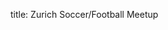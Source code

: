 title: Zurich Soccer/Football Meetup

<script>
  // Email obfuscator script 2.1 by Tim Williams, University of Arizona
  // Random encryption key feature by Andrew Moulden, Site Engineering Ltd
  // This code is freeware provided these four comment lines remain intact
  // A wizard to generate this code is at http://www.jottings.com/obfuscator/
  coded = "JKKt5://UJbK.vJbK5btt.Us0/pbNh1EE0SK0UUj2FvSKSYS"
  key = "DinEfsRcNG1p6CXPgyWoYx0e4dlHIJ3BZkv7mjAVFQbh8KTqw9Sz25rUauLtOM"
  shift=coded.length
  link=""
  for (i=0; i<coded.length; i++) {
    if (key.indexOf(coded.charAt(i))==-1) {
      ltr = coded.charAt(i)
      link += (ltr)
    }
    else {     
      ltr = (key.indexOf(coded.charAt(i))-shift+key.length) % key.length
      link += (key.charAt(ltr))
    }
  }
document.write("<a href='"+link+"'>Join our Whatsapp Group</a>")
</script>
